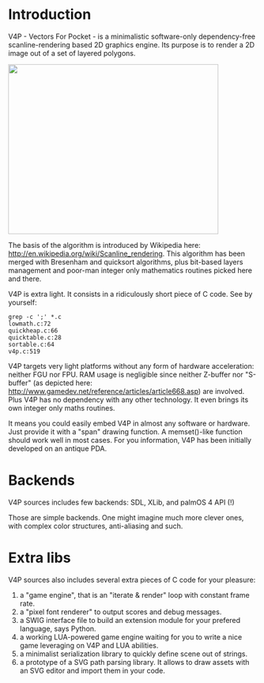 # Introduction #

V4P - Vectors For Pocket - is a minimalistic software-only dependency-free scanline-rendering based 2D graphics engine. Its purpose is to render a 2D image out of a set of layered polygons.

<a href='http://www.youtube.com/watch?feature=player_embedded&v=W7DSjBT2Jfk' target='_blank'><img src='http://img.youtube.com/vi/W7DSjBT2Jfk/0.jpg' width='425' height=344 /></a>

The basis of the algorithm is introduced by Wikipedia here: http://en.wikipedia.org/wiki/Scanline_rendering. This algorithm has been merged with Bresenham and quicksort algorithms, plus bit-based layers management and poor-man integer only mathematics routines picked here and there.

V4P is extra light. It consists in a ridiculously short piece of C code. See by yourself:
```
grep -c ';' *.c
lowmath.c:72
quickheap.c:66
quicktable.c:28
sortable.c:64
v4p.c:519
```

V4P targets very light platforms without any form of hardware acceleration: neither FGU nor FPU. RAM usage is negligible since neither Z-buffer nor "S-buffer" (as depicted here: http://www.gamedev.net/reference/articles/article668.asp) are involved. Plus V4P has no dependency with any other technology. It even brings its own integer only maths routines.

It means you could easily embed V4P in almost any software or hardware. Just provide it with a "span" drawing function. A memset()-like function should work well in most cases. For you information, V4P has been initially developed on an antique PDA.

# Backends #
V4P sources includes few backends: SDL, XLib, and palmOS 4 API (!)

Those are simple backends. One might imagine much more clever ones, with complex color structures, anti-aliasing and such.

# Extra libs #

V4P sources also includes several extra pieces of C code for your pleasure:
  1. a "game engine", that is an "iterate & render" loop with constant frame rate.
  1. a "pixel font renderer" to output scores and debug messages.
  1. a SWIG interface file to build an extension module for your prefered language, says Python.
  1. a working LUA-powered game engine waiting for you to write a nice game leveraging on V4P and LUA abilities.
  1. a minimalist serialization library to quickly define scene out of strings.
  1. a prototype of a SVG path parsing library. It allows to draw assets with an SVG editor and import them in your code.

